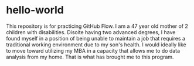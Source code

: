 # hello-world
This repository is for practicing GitHub Flow.
I am a 47 year old mother of 2 children with disabilities. Disoite having two advanced degrees, I have found myself in a position of being unable to maintain a job that requires a traditional working environment due to my son's health. I would ideally like to move toward utilizing my MBA in a capacity that allows me to do data analysis from my home. That is what has brought me to this program.
